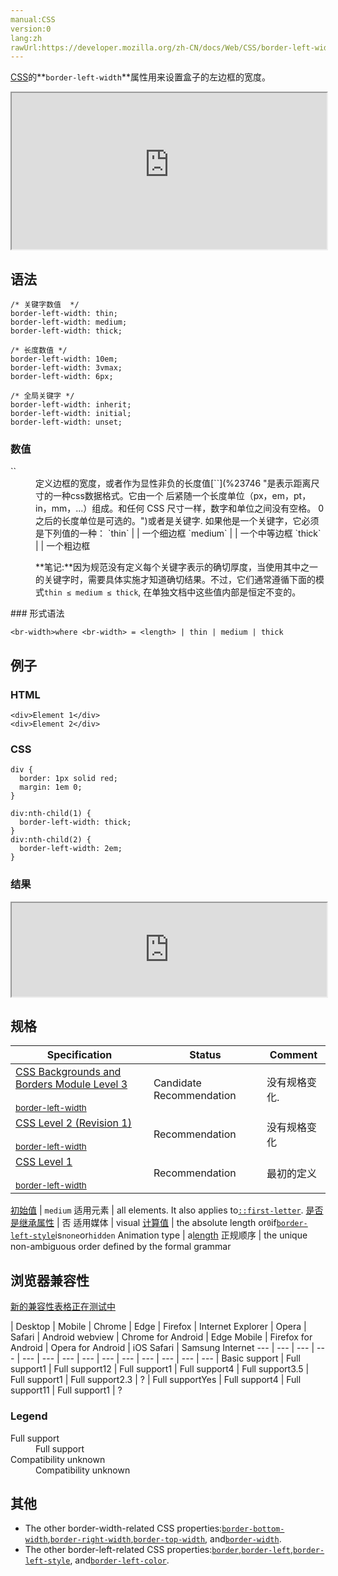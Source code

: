 ```yaml
---
manual:CSS
version:0
lang:zh
rawUrl:https://developer.mozilla.org/zh-CN/docs/Web/CSS/border-left-width
---
```






[CSS](%28421 "CSS")的**`border-left-width`**属性用来设置盒子的左边框的宽度。

<iframe src='https://interactive-examples.mdn.mozilla.net/pages/css/border-left-width.html' width='100%' height='250'></iframe>

## 语法<a name="语法"></a>

```
/* 关键字数值  */
border-left-width: thin;
border-left-width: medium;
border-left-width: thick;

/* 长度数值 */
border-left-width: 10em;
border-left-width: 3vmax;
border-left-width: 6px;

/* 全局关键字 */
border-left-width: inherit;
border-left-width: initial;
border-left-width: unset;
```

### 数值<a name="数值"></a>
<dl><dt id=''>`<br-width>`</dt><dd>定义边框的宽度，或者作为显性非负的长度值[`<length>`](%23746 "是表示距离尺寸的一种css数据格式。它由一个 <number> 后紧随一个长度单位（px，em，pt，in，mm，...）组成。和任何 CSS 尺寸一样，数字和单位之间没有空格。<number> 0之后的长度单位是可选的。")或者是关键字. 如果他是一个关键字，它必须是下列值的一种：
`thin` |  | 一个细边框 
`medium` |  | 一个中等边框 
`thick` |  | 一个粗边框 



**笔记:**因为规范没有定义每个关键字表示的确切厚度，当使用其中之一的关键字时，需要具体实施才知道确切结果。不过，它们通常遵循下面的模式`thin ≤ medium ≤ thick`, 在单独文档中这些值内部是恒定不变的。


</dd></dl>
### 形式语法<a name="形式语法"></a>

```
<br-width>where <br-width> = <length> | thin | medium | thick
```

## 例子<a name="例子"></a>

### HTML<a name="HTML"></a>

```
<div>Element 1</div>
<div>Element 2</div>
```

### CSS<a name="CSS"></a>

```
div { 
  border: 1px solid red;
  margin: 1em 0;
}

div:nth-child(1) {
  border-left-width: thick;
}
div:nth-child(2) {
  border-left-width: 2em;
}
```

### 结果<a name="结果"></a>


<iframe src='https://mdn.mozillademos.org/zh-CN/docs/Web/CSS/border-left-width$samples/Example?revision=1379618' width='100%' height='null'></iframe>


## 规格<a name="规格"></a>

Specification | Status | Comment 
 ---  |  ---  |  ---  | 
[CSS Backgrounds and Borders Module Level 3<br></br><small>border-left-width</small>](%28934 "") | Candidate Recommendation | 没有规格变化. 
[CSS Level 2 (Revision 1)<br></br><small>border-left-width</small>](%28935 "") | Recommendation | 没有规格变化 
[CSS Level 1<br></br><small>border-left-width</small>](%28936 "") | Recommendation | 最初的定义 


[初始值](%28302 "") | `medium` 
适用元素 | all elements. It also applies to[`::first-letter`](%27929 "CSS 伪元素 ::first-letter会选中某 block-level element（块级元素）第一行的第一个字母，并且文字所处的行之前没有其他内容（如图片和内联的表格） 。"). 
[是否是继承属性](%28299 "") | 否 
适用媒体 | visual 
[计算值](%28304 "") | the absolute length or`0`if[`border-left-style`](%27851 "The border-left-style CSS property sets the line style of an element's left border.")is`none`or`hidden` 
Animation type | a[length](%28692 "Values of the <length> CSS data type are interpolated as real, floating-point numbers.") 
正规顺序 | the unique non-ambiguous order defined by the formal grammar 


## 浏览器兼容性<a name="浏览器兼容性"></a>
[新的兼容性表格正在测试中<i></i>](%3360 "")

 | <abbr>Desktop<i></i></abbr> | <abbr>Mobile<i></i></abbr> 
 | <abbr>Chrome<i></i></abbr> | <abbr>Edge<i></i></abbr> | <abbr>Firefox<i></i></abbr> | <abbr>Internet Explorer<i></i></abbr> | <abbr>Opera<i></i></abbr> | <abbr>Safari<i></i></abbr> | <abbr>Android webview<i></i></abbr> | <abbr>Chrome for Android<i></i></abbr> | <abbr>Edge Mobile<i></i></abbr> | <abbr>Firefox for Android<i></i></abbr> | <abbr>Opera for Android<i></i></abbr> | <abbr>iOS Safari<i></i></abbr> | <abbr>Samsung Internet<i></i></abbr> 
 ---  |  ---  |  ---  |  ---  |  ---  |  ---  |  ---  |  ---  |  ---  |  ---  |  ---  |  ---  |  ---  |  ---  | 
Basic support | <abbr>Full support</abbr>1 | <abbr>Full support</abbr>12 | <abbr>Full support</abbr>1 | <abbr>Full support</abbr>4 | <abbr>Full support</abbr>3.5 | <abbr>Full support</abbr>1 | <abbr>Full support</abbr>2.3 | <abbr>?</abbr> | <abbr>Full support</abbr>Yes | <abbr>Full support</abbr>4 | <abbr>Full support</abbr>11 | <abbr>Full support</abbr>1 | <abbr>?</abbr> 


### Legend<a name="Legend"></a>
<dl><dt id=''><abbr>Full support</abbr></dt><dd>Full support</dd><dt id=''><abbr>Compatibility unknown</abbr></dt><dd>Compatibility unknown</dd></dl>

## 其他<a name="其他"></a>

* The other border-width-related CSS properties:[`border-bottom-width`](%27832 ""),[`border-right-width`](%27857 "此页面仍未被本地化, 期待您的翻译!"),[`border-top-width`](%27865 "css属性 border-top-width 是用于设置盒模型的上边框的宽度"), and[`border-width`](%27866 "The border-width property sets the width of the border of a box. Using the shorthand property border is often more convenient.").
* The other border-left-related CSS properties:[`border`](%146 "CSS的border属性是一个用于设置各种单独的边界属性的简写属性。border可以用于设置一个或多个以下属性的值： border-width, border-style, border-color。"),[`border-left`](%27849 "CSS属性 border-left 是属性border-left-color, border-left-style, 和border-left-width的三者的缩写。这些属性都是在描述一个元素的左边的边框border。"),[`border-left-style`](%27851 "The border-left-style CSS property sets the line style of an element's left border."), and[`border-left-color`](%27850 "border-left-color 属性设置元素的左边框颜色。值得注意的是，在大数情况下使用 border-color 或 border-left 更加方便和普遍。").



